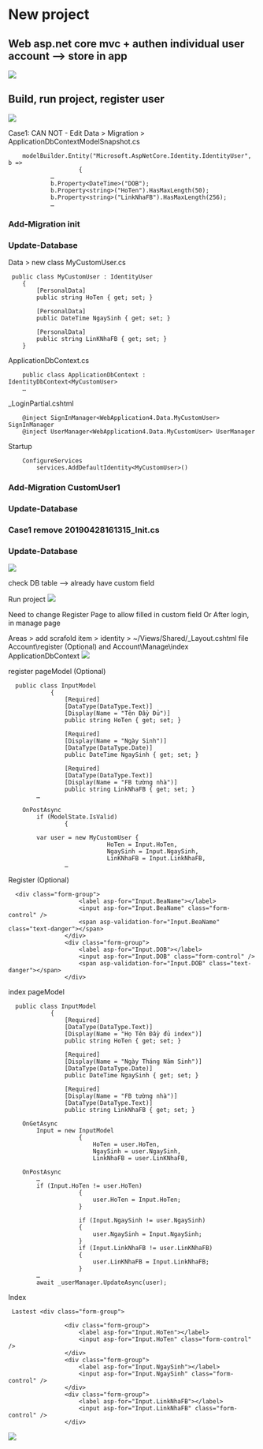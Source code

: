 # New project
## Web asp.net core mvc + authen individual user account --> store in app
<img src="images/1.png">


## Build, run project, register user
<img src="images/2.png">





Case1:
CAN NOT - Edit Data > Migration > ApplicationDbContextModelSnapshot.cs
```
	modelBuilder.Entity("Microsoft.AspNetCore.Identity.IdentityUser", b =>
	                {
			…
			b.Property<DateTime>("DOB");
			b.Property<string>("HoTen").HasMaxLength(50);
			b.Property<string>("LinkNhaFB").HasMaxLength(256);
			…
```

### Add-Migration init
### Update-Database



Data > new class MyCustomUser.cs
```
 public class MyCustomUser : IdentityUser
    {
        [PersonalData]
        public string HoTen { get; set; }

        [PersonalData]
        public DateTime NgaySinh { get; set; }

        [PersonalData]
        public string LinKNhaFB { get; set; }
    }
```

ApplicationDbContext.cs
```
	public class ApplicationDbContext : IdentityDbContext<MyCustomUser>
	…
```



_LoginPartial.cshtml
```
	@inject SignInManager<WebApplication4.Data.MyCustomUser> SignInManager
	@inject UserManager<WebApplication4.Data.MyCustomUser> UserManager
```

Startup 
```
	ConfigureServices
		services.AddDefaultIdentity<MyCustomUser>()
```

### Add-Migration CustomUser1
### Update-Database
### Case1 remove 20190428161315_Init.cs
### Update-Database
<img src="images/3.png">

check DB table --> already have custom field



Run project
<img src="images/4.png">




Need to change Register Page to allow filled in custom field
Or After login, in manage page








Areas > add scrafold item > identity > 
	~/Views/Shared/_Layout.cshtml
	file Account\register (Optional) and Account\Manage\index
	ApplicationDbContext
<img src="images/5.png">


		
		
		

register pageModel (Optional)
```
  public class InputModel
	        {
	            [Required]
	            [DataType(DataType.Text)]
	            [Display(Name = "Tên Đầy Đủ")]
	            public string HoTen { get; set; }
	
	            [Required]
	            [Display(Name = "Ngày Sinh")]
	            [DataType(DataType.Date)]
	            public DateTime NgaySinh { get; set; }
	
	            [Required]
	            [DataType(DataType.Text)]
	            [Display(Name = "FB tường nhà")]
	            public string LinkNhaFB { get; set; }
		…
		
	OnPostAsync
		if (ModelState.IsValid)
	            {
	
		var user = new MyCustomUser {
		                    HoTen = Input.HoTen,
		                    NgaySinh = Input.NgaySinh,
		                    LinKNhaFB = Input.LinkNhaFB,
				…
```				

Register (Optional)
```
  <div class="form-group">
	                <label asp-for="Input.BeaName"></label>
	                <input asp-for="Input.BeaName" class="form-control" />
	                <span asp-validation-for="Input.BeaName" class="text-danger"></span>
	            </div>
	            <div class="form-group">
	                <label asp-for="Input.DOB"></label>
	                <input asp-for="Input.DOB" class="form-control" />
	                <span asp-validation-for="Input.DOB" class="text-danger"></span>
	            </div>
```


index pageModel
```
  public class InputModel
	        {
	            [Required]
	            [DataType(DataType.Text)]
	            [Display(Name = "Họ Tên Đầy đủ index")]
	            public string HoTen { get; set; }
	
	            [Required]
	            [Display(Name = "Ngày Tháng Năm Sinh")]
	            [DataType(DataType.Date)]
	            public DateTime NgaySinh { get; set; }
	
	            [Required]
	            [Display(Name = "FB tường nhà")]
	            [DataType(DataType.Text)]
	            public string LinkNhaFB { get; set; }
	
	OnGetAsync
		Input = new InputModel
		            {
		                HoTen = user.HoTen,
		                NgaySinh = user.NgaySinh,
		                LinkNhaFB = user.LinKNhaFB,
		
	OnPostAsync
		…
		if (Input.HoTen != user.HoTen)
		            {
		                user.HoTen = Input.HoTen;
		            }
		
		            if (Input.NgaySinh != user.NgaySinh)
		            {
		                user.NgaySinh = Input.NgaySinh;
		            }
		            if (Input.LinkNhaFB != user.LinKNhaFB)
		            {
		                user.LinKNhaFB = Input.LinkNhaFB;
		            }
		…
		await _userManager.UpdateAsync(user);
```


Index
```
 Lastest <div class="form-group">

                <div class="form-group">
                    <label asp-for="Input.HoTen"></label>
                    <input asp-for="Input.HoTen" class="form-control" />
                </div>
                <div class="form-group">
                    <label asp-for="Input.NgaySinh"></label>
                    <input asp-for="Input.NgaySinh" class="form-control" />
                </div>
                <div class="form-group">
                    <label asp-for="Input.LinkNhaFB"></label>
                    <input asp-for="Input.LinkNhaFB" class="form-control" />
                </div>
```

<img src="images/6.png">
